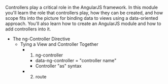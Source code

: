 Controllers play a critical role in the AngularJS framework. In this module you'll learn the role that controllers play, how they can be created, and how scope fits into the picture for binding data to views using a data-oriented approach. You'll also learn how to create an AngularJS module and how to add controllers into it.

+ The ng-Controller Directive
  + Tying a View and Controller Together
    + 1.  ng-controller
      + data-ng-controller = "controller name"
      + Controller "as" syntax
    + 2.  route
